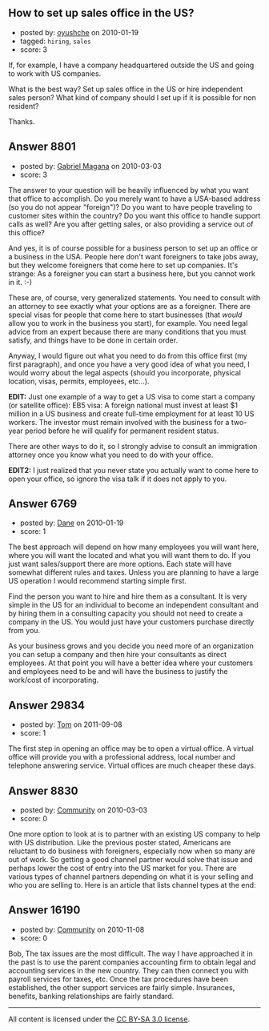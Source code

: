 ## How to set up sales office in the US?

- posted by: [oyushche](https://stackexchange.com/users/-1/1236-oyushche) on 2010-01-19
- tagged: `hiring`, `sales`
- score: 3

If, for example, I have a company headquartered outside the US and going to work with US companies.

What is the best way? Set up sales office in the US or hire independent sales person?
What kind of company should I set up if it is possible for non resident?

Thanks.


## Answer 8801

- posted by: [Gabriel Magana](https://stackexchange.com/users/-1/1158-gabriel-magana) on 2010-03-03
- score: 3

The answer to your question will be heavily influenced by what you want that office to accomplish.  Do you merely want to have a USA-based address (so you do not appear "foreign")?  Do you want to have people traveling to customer sites within the country?  Do you want this office to handle support calls as well?  Are you after getting sales, or also providing a service out of this office?

And yes, it is of course possible for a business person to set up an office or a business in the USA.  People here don't want foreigners to take jobs away, but they welcome foreigners that come here to set up companies.  It's strange: As a foreigner you can start a business here, but you cannot work in it. :-)

These are, of course, very generalized statements.  You need to consult with an attorney to see exactly what your options are as a foreigner.  There are special visas for people that come here to start businesses (that *would* allow you to work in the business you start), for example.  You need legal advice from an expert because there are many conditions that you must satisfy, and things have to be done in certain order.

Anyway, I would figure out what you need to do from this office first (my first paragraph), and once you have a very good idea of what you need, I would worry about the legal aspects (should you incorporate, physical location, visas, permits, employees, etc...).

**EDIT:** Just one example of a way to get a US visa to come start a company (or satellite office):  EB5 visa: A foreign national must invest at least $1 million in a US business and create full-time employment for at least 10 US workers. The investor must remain involved with the business for a two-year period before he will qualify for permanent resident status.

There are other ways to do it, so I strongly advise to consult an immigration attorney once you know what you need to do with your office.

**EDIT2:**  I just realized that you never state you actually want to come here to open your office, so ignore the visa talk if it does not apply to you.


## Answer 6769

- posted by: [Dane](https://stackexchange.com/users/-1/1441-dane) on 2010-01-19
- score: 1

The best approach will depend on how many employees you will want here, where you will want the located and what you will want them to do.  If you just want sales/support there are more options.  Each state will have somewhat different rules and taxes.  Unless you are planning to have a large US operation I would recommend starting simple first.

Find the person you want to hire and hire them as a consultant.  It is very simple in the US for an individual to become an independent consultant and by hiring them in a consulting capacity you should not need to create a company in the US.  You would just have your customers purchase directly from you.

As your business grows and you decide you need more of an organization you can setup a company and then hire your consultants as direct employees.  At that point you will have a better idea where your customers and employees need to be and will have the business to justify the work/cost of incorporating.


## Answer 29834

- posted by: [Tom](https://stackexchange.com/users/-1/13215-tom) on 2011-09-08
- score: 1

The first step in opening an office may be to open a virtual office. A virtual office will provide you with a professional address, local number and telephone answering service. Virtual offices are much cheaper these days.


## Answer 8830

- posted by: [Community](https://stackexchange.com/users/-1/-1-community) on 2010-03-03
- score: 0

One more option to look at is to partner with an existing US company to help with US distribution.  Like the previous poster stated, Americans are reluctant to do business with foreigners, especially now when so many are out of work.  So getting a good channel partner would solve that issue and perhaps lower the cost of entry into the US market for you.  There are various types of channel partners depending on what it is your selling and who you are selling to.  Here is an article that lists channel types at the end:




## Answer 16190

- posted by: [Community](https://stackexchange.com/users/-1/-1-community) on 2010-11-08
- score: 0

Bob,
The tax issues are the most difficult. The way I have approached it in the past is to use the parent companies accounting firm to obtain legal and accounting services in the new country. They can then connect you with payroll services for taxes, etc.
Once the tax procedures have been established, the other support services are fairly simple.
Insurances, benefits, banking relationships are fairly standard.



---

All content is licensed under the [CC BY-SA 3.0 license](https://creativecommons.org/licenses/by-sa/3.0/).
